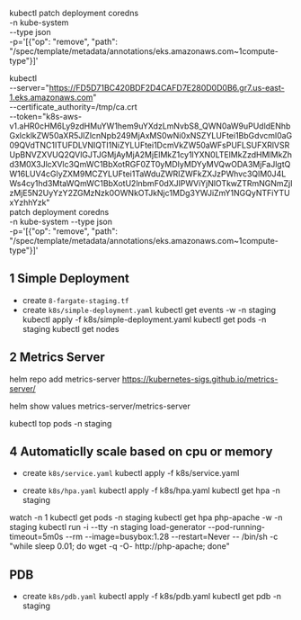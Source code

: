 kubectl patch deployment coredns \
    -n kube-system \
    --type json \
    -p='[{"op": "remove", "path": "/spec/template/metadata/annotations/eks.amazonaws.com~1compute-type"}]'








kubectl \
   --server="https://FD5D71BC420BDF2D4CAFD7E280D0D0B6.gr7.us-east-1.eks.amazonaws.com" \
   --certificate_authority=/tmp/ca.crt \
   --token="k8s-aws-v1.aHR0cHM6Ly9zdHMuYW1hem9uYXdzLmNvbS8_QWN0aW9uPUdldENhbGxlcklkZW50aXR5JlZlcnNpb249MjAxMS0wNi0xNSZYLUFtei1BbGdvcml0aG09QVdTNC1ITUFDLVNIQTI1NiZYLUFtei1DcmVkZW50aWFsPUFLSUFXRlVSRUpBNVZXVUQ2QVlGJTJGMjAyMjA2MjElMkZ1cy1lYXN0LTElMkZzdHMlMkZhd3M0X3JlcXVlc3QmWC1BbXotRGF0ZT0yMDIyMDYyMVQwODA3MjFaJlgtQW16LUV4cGlyZXM9MCZYLUFtei1TaWduZWRIZWFkZXJzPWhvc3QlM0J4LWs4cy1hd3MtaWQmWC1BbXotU2lnbmF0dXJlPWViYjNlOTkwZTRmNGNmZjIzMjE5N2UyYzY2ZGMzNzk0OWNkOTJkNjc1MDg3YWJiZmY1NGQyNTFiYTUxYzhhYzk" \
   patch deployment coredns \
   -n kube-system --type json \
   -p='[{"op": "remove", "path": "/spec/template/metadata/annotations/eks.amazonaws.com~1compute-type"}]'









## 1 Simple Deployment
- create `8-fargate-staging.tf`
- create `k8s/simple-deployment.yaml`
kubectl get events -w -n staging
kubectl apply -f k8s/simple-deployment.yaml
kubectl get pods -n staging
kubectl get nodes


## 2 Metrics Server

helm repo add metrics-server https://kubernetes-sigs.github.io/metrics-server/

helm show values metrics-server/metrics-server

kubectl top pods -n staging

## 4 Automaticlly scale based on cpu or memory

- create `k8s/service.yaml`
kubectl apply -f k8s/service.yaml

- create `k8s/hpa.yaml`
kubectl apply -f k8s/hpa.yaml
kubectl get hpa -n staging


watch -n 1 kubectl get pods -n staging
kubectl get hpa php-apache -w -n staging
kubectl run -i --tty -n staging load-generator --pod-running-timeout=5m0s --rm --image=busybox:1.28 --restart=Never -- /bin/sh -c "while sleep 0.01; do wget -q -O- http://php-apache; done"

## PDB

- create `k8s/pdb.yaml`
kubectl apply -f k8s/pdb.yaml
kubectl get pdb -n staging